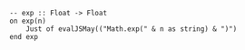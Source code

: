 ```applescript
-- exp :: Float -> Float
on exp(n)
    Just of evalJSMay(("Math.exp(" & n as string) & ")")
end exp
```